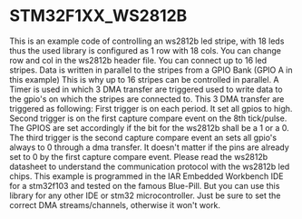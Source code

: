 # STM32F1XX_WS2812B

<p> This is an example code of controlling an ws2812b led stripe, 
    with 18 leds thus the used library is configured as 1 row with 18
    cols. You can change row and col in the ws2812b header file.
    You can connect up to 16 led stripes. Data is written in
    parallel to the stripes from a GPIO Bank (GPIO A in this example)
    This is why up to 16 stripes can be controlled in parallel.
    A Timer is used in which 3 DMA transfer are triggered used to 
    write data to the gpio's on which the stripes are connected to.
    This 3 DMA transfer are triggered as following:
    First trigger is on each period. It set all gpios to high.
    Second trigger is on the first capture compare event on the 8th
    tick/pulse. The GPIOS are set accordingly if the bit for the
    ws2812b shall be a 1 or a 0. 
    The third trigger is the second capture compare event an sets
    all gpio's always to 0 through a dma transfer. It doesn't matter
    if the pins are already set to 0 by the first capture compare
    event.
    Please read the ws2812b datasheet to understand the communication
    protocol with the ws2812b led chips.
    This example is programmed in the IAR Embedded Workbench IDE for
    a stm32f103 and tested on the famous Blue-Pill. 
    But you can use this library for any other IDE or stm32 
    microcontroller. Just be sure to set the correct DMA
    streams/channels, otherwise it won't work.  </p>